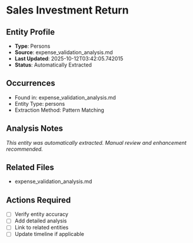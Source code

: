 # Sales Investment Return

## Entity Profile
- **Type**: Persons
- **Source**: expense_validation_analysis.md
- **Last Updated**: 2025-10-12T03:42:05.742015
- **Status**: Automatically Extracted

## Occurrences
- Found in: expense_validation_analysis.md
- Entity Type: persons
- Extraction Method: Pattern Matching

## Analysis Notes
*This entity was automatically extracted. Manual review and enhancement recommended.*

## Related Files
- expense_validation_analysis.md

## Actions Required
- [ ] Verify entity accuracy
- [ ] Add detailed analysis
- [ ] Link to related entities
- [ ] Update timeline if applicable
